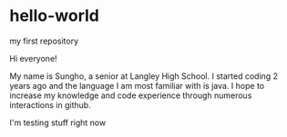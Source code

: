 # hello-world
my first repository


Hi everyone!

My name is Sungho, a senior at Langley High School. I started coding 2 years ago and the language I am most familiar with is java.
I hope to increase my knowledge and code experience through numerous interactions in github.

I'm testing stuff right now
